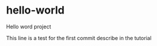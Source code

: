 # hello-world
Hello word project

This line is a test for the first commit describe in the tutorial
